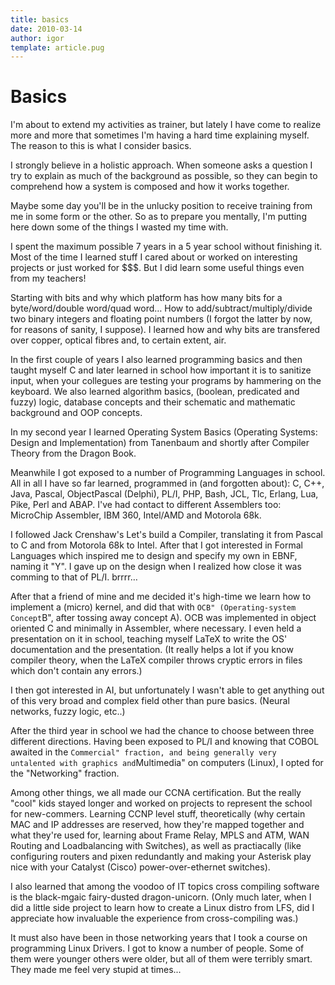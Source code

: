 ```yaml
---
title: basics
date: 2010-03-14
author: igor
template: article.pug
---
```


# Basics

I'm about to extend my activities as trainer, but lately I have come to realize more and more that sometimes I'm having a hard time explaining myself.
The reason to this is what I consider basics.

I strongly believe in a holistic approach.
When someone asks a question I try to explain as much of the background as possible, so they can begin to comprehend how a system is composed and how it works together.

Maybe some day you'll be in the unlucky position to receive training from me in some form or the other.
So as to prepare you mentally, I'm putting here down some of the things I wasted my time with.

I spent the maximum possible 7 years in a 5 year school without finishing it.
Most of the time I learned stuff I cared about or worked on interesting projects or just worked for \$\$\$.
But I did learn some useful things even from my teachers!

Starting with bits and why which platform has how many bits for a byte/word/double word/quad word…
How to add/subtract/multiply/divide two binary integers and floating point numbers (I forgot the latter by now, for reasons of sanity, I suppose).
I learned how and why bits are transfered over copper, optical fibres and, to certain extent, air.

In the first couple of years I also learned programming basics and then taught myself C and later learned in school how important it is to sanitize input, when your collegues are testing your programs by hammering on the keyboard.
We also learned algorithm basics, (boolean, predicated and fuzzy) logic, database concepts and their schematic and mathematic background and OOP concepts.

In my second year I learned Operating System Basics (Operating Systems: Design and Implementation) from Tanenbaum and shortly after Compiler Theory from the Dragon Book.

Meanwhile I got exposed to a number of Programming Languages in school.
All in all I have so far learned, programmed in (and forgotten about): C, C++, Java, Pascal, ObjectPascal (Delphi), PL/I, PHP, Bash, JCL, Tlc, Erlang, Lua, Pike, Perl and ABAP.
I've had contact to different Assemblers too: MicroChip Assembler, IBM 360, Intel/AMD and Motorola 68k.

I followed Jack Crenshaw's Let's build a Compiler, translating it from Pascal to C and from Motorola 68k to Intel.
After that I got interested in Formal Languages which inspired me to design and specify my own in EBNF, naming it "Y".
I gave up on the design when I realized how close it was comming to that of PL/I. brrrr…

After that a friend of mine and me decided it's high-time we learn how to implement a (micro) kernel, and did that with `OCB" (Operating-system Concept`B", after tossing away concept A).
OCB was implemented in object oriented C and minimally in Assembler, where necessary.
I even held a presentation on it in school, teaching myself LaTeX to write the OS' documentation and the presentation.
(It really helps a lot if you know compiler theory, when the LaTeX compiler throws cryptic errors in files which don't contain any errors.)

I then got interested in AI, but unfortunately I wasn't able to get anything out of this very broad and complex field other than pure basics.
(Neural networks, fuzzy logic, etc..)

After the third year in school we had the chance to choose between three different directions.
Having been exposed to PL/I and knowing that COBOL awaited in the `Commercial" fraction, and being generally very untalented with graphics and`Multimedia" on computers (Linux), I opted for the "Networking" fraction.

Among other things, we all made our CCNA certification.
But the really "cool" kids stayed longer and worked on projects to represent the school for new-commers.
Learning CCNP level stuff, theoretically (why certain MAC and IP addresses are reserved, how they're mapped together and what they're used for, learning about Frame Relay, MPLS and ATM, WAN Routing and Loadbalancing with Switches), as well as practiacally (like configuring routers and pixen redundantly and making your Asterisk play nice with your Catalyst (Cisco) power-over-ethernet switches).

I also learned that among the voodoo of IT topics cross compiling software is the black-mgaic fairy-dusted dragon-unicorn.
(Only much later, when I did a little side project to learn how to create a Linux distro from LFS, did I appreciate how invaluable the experience from cross-compiling was.)

It must also have been in those networking years that I took a course on programming Linux Drivers.
I got to know a number of people.
Some of them were younger others were older, but all of them were terribly smart.
They made me feel very stupid at times...
